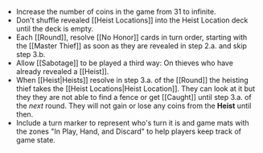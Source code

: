 - Increase the number of coins in the game from 31 to infinite.
- Don't shuffle revealed [[Heist Locations]] into the Heist Location deck until the deck is empty.
- Each [[Round]], resolve [[No Honor]] cards in turn order, starting with the [[Master Thief]] as soon as they are revealed in step 2.a. and skip step 3.b.
- Allow [[Sabotage]] to be played a third way: On thieves who have already revealed a [[Heist]].
- When [[Heist|Heists]] resolve in step 3.a. of the [[Round]] the heisting thief takes the [[Heist Locations|Heist Location]]. They can look at it but they they are not able to find a fence or get [[Caught]] until step 3.a. of the *next* round. They will not gain or lose any coins from the **Heist** until then.
- Include a turn marker to represent who's turn it is and game mats with the zones "In Play, Hand, and Discard" to help players keep track of game state.